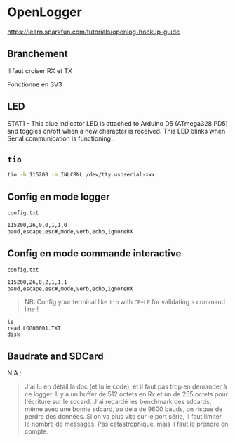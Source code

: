 # OpenLogger

https://learn.sparkfun.com/tutorials/openlog-hookup-guide

## Branchement

Il faut croiser RX et TX

Fonctionne en 3V3

## LED

STAT1 - This blue indicator LED is attached to Arduino D5 (ATmega328 PD5) and toggles on/off when a new character is received. This LED blinks when Serial communication is functioning`.

## `tio`
```bash
tio -b 115200 -m INLCRNL /dev/tty.usbserial-xxx
```

## Config en mode logger

`config.txt`
```txt
115200,26,0,0,1,1,0
baud,escape,esc#,mode,verb,echo,ignoreRX
```

## Config en mode commande interactive
`config.txt`
```txt
115200,26,0,2,1,1,1
baud,escape,esc#,mode,verb,echo,ignoreRX
```

> NB: Config your terminal like `tio` with `CR+LF` for validating a command line ! 

```
ls
read LOG00001.TXT
disk
```

## Baudrate and SDCard

N.A.:
> J'ai lu en détail la doc (et lu le code), et il faut pas trop en demander à ce logger.
> Il y a un buffer de 512 octets en Rx et un de 255 octets pour l'écriture sur le sdcard. 
> J'ai regardé les benchmark des sdcards, même avec une bonne sdcard, au delà de 9600 bauds, on risque de perdre des données.
> Si on va plus vite sur le port série, il faut limiter le nombre de messages.
Pas catastrophique, mais il faut le prendre en compte.





